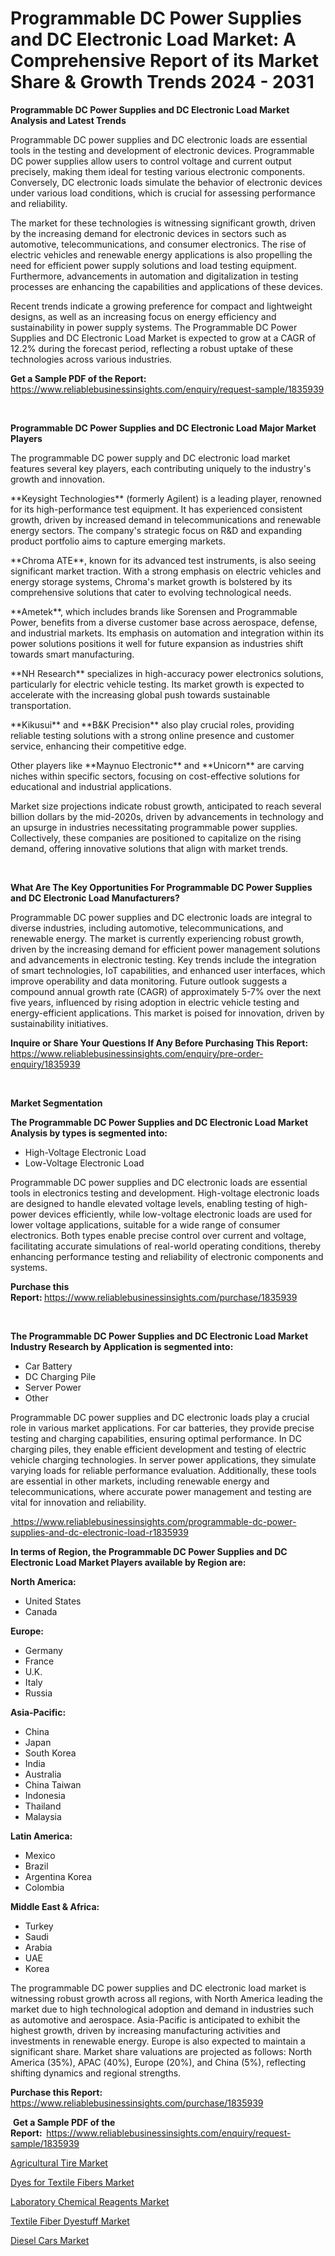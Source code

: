 <p><h1>Programmable DC Power Supplies and DC Electronic Load Market: A Comprehensive Report of its Market Share & Growth Trends 2024 - 2031</h1></p><p><strong>Programmable DC Power Supplies and DC Electronic Load Market Analysis and Latest Trends</strong></p>
<p><p>Programmable DC power supplies and DC electronic loads are essential tools in the testing and development of electronic devices. Programmable DC power supplies allow users to control voltage and current output precisely, making them ideal for testing various electronic components. Conversely, DC electronic loads simulate the behavior of electronic devices under various load conditions, which is crucial for assessing performance and reliability.</p><p>The market for these technologies is witnessing significant growth, driven by the increasing demand for electronic devices in sectors such as automotive, telecommunications, and consumer electronics. The rise of electric vehicles and renewable energy applications is also propelling the need for efficient power supply solutions and load testing equipment. Furthermore, advancements in automation and digitalization in testing processes are enhancing the capabilities and applications of these devices.</p><p>Recent trends indicate a growing preference for compact and lightweight designs, as well as an increasing focus on energy efficiency and sustainability in power supply systems. The Programmable DC Power Supplies and DC Electronic Load Market is expected to grow at a CAGR of 12.2% during the forecast period, reflecting a robust uptake of these technologies across various industries.</p></p>
<p><strong>Get a Sample PDF of the Report:&nbsp;</strong> <a href="https://www.reliablebusinessinsights.com/enquiry/request-sample/1835939?utm_campaign=1094&utm_medium=2&utm_source=Github&utm_content=ia&utm_term=16102024&utm_id=programmable-dc-power-supplies-and-dc-electronic-load">https://www.reliablebusinessinsights.com/enquiry/request-sample/1835939</a></p>
<p>&nbsp;</p>
<p><strong>Programmable DC Power Supplies and DC Electronic Load Major Market Players</strong></p>
<p><p>The programmable DC power supply and DC electronic load market features several key players, each contributing uniquely to the industry's growth and innovation. </p><p>**Keysight Technologies** (formerly Agilent) is a leading player, renowned for its high-performance test equipment. It has experienced consistent growth, driven by increased demand in telecommunications and renewable energy sectors. The company's strategic focus on R&D and expanding product portfolio aims to capture emerging markets.</p><p>**Chroma ATE**, known for its advanced test instruments, is also seeing significant market traction. With a strong emphasis on electric vehicles and energy storage systems, Chroma's market growth is bolstered by its comprehensive solutions that cater to evolving technological needs.</p><p>**Ametek**, which includes brands like Sorensen and Programmable Power, benefits from a diverse customer base across aerospace, defense, and industrial markets. Its emphasis on automation and integration within its power solutions positions it well for future expansion as industries shift towards smart manufacturing.</p><p>**NH Research** specializes in high-accuracy power electronics solutions, particularly for electric vehicle testing. Its market growth is expected to accelerate with the increasing global push towards sustainable transportation.</p><p>**Kikusui** and **B&K Precision** also play crucial roles, providing reliable testing solutions with a strong online presence and customer service, enhancing their competitive edge. </p><p>Other players like **Maynuo Electronic** and **Unicorn** are carving niches within specific sectors, focusing on cost-effective solutions for educational and industrial applications.</p><p>Market size projections indicate robust growth, anticipated to reach several billion dollars by the mid-2020s, driven by advancements in technology and an upsurge in industries necessitating programmable power supplies. Collectively, these companies are positioned to capitalize on the rising demand, offering innovative solutions that align with market trends.</p></p>
<p>&nbsp;</p>
<p><strong>What Are The Key Opportunities For Programmable DC Power Supplies and DC Electronic Load Manufacturers?</strong></p>
<p><p>Programmable DC power supplies and DC electronic loads are integral to diverse industries, including automotive, telecommunications, and renewable energy. The market is currently experiencing robust growth, driven by the increasing demand for efficient power management solutions and advancements in electronic testing. Key trends include the integration of smart technologies, IoT capabilities, and enhanced user interfaces, which improve operability and data monitoring. Future outlook suggests a compound annual growth rate (CAGR) of approximately 5-7% over the next five years, influenced by rising adoption in electric vehicle testing and energy-efficient applications. This market is poised for innovation, driven by sustainability initiatives.</p></p>
<p><strong>Inquire or Share Your Questions If Any Before Purchasing This Report:</strong> <a href="https://www.reliablebusinessinsights.com/enquiry/pre-order-enquiry/1835939?utm_campaign=1094&utm_medium=2&utm_source=Github&utm_content=ia&utm_term=16102024&utm_id=programmable-dc-power-supplies-and-dc-electronic-load">https://www.reliablebusinessinsights.com/enquiry/pre-order-enquiry/1835939</a></p>
<p>&nbsp;</p>
<p><strong>Market Segmentation</strong></p>
<p><strong>The Programmable DC Power Supplies and DC Electronic Load Market Analysis by types is segmented into:</strong></p>
<p><ul><li>High-Voltage Electronic Load</li><li>Low-Voltage Electronic Load</li></ul></p>
<p><p>Programmable DC power supplies and DC electronic loads are essential tools in electronics testing and development. High-voltage electronic loads are designed to handle elevated voltage levels, enabling testing of high-power devices efficiently, while low-voltage electronic loads are used for lower voltage applications, suitable for a wide range of consumer electronics. Both types enable precise control over current and voltage, facilitating accurate simulations of real-world operating conditions, thereby enhancing performance testing and reliability of electronic components and systems.</p></p>
<p><strong>Purchase this Report:&nbsp;</strong><a href="https://www.reliablebusinessinsights.com/purchase/1835939?utm_campaign=1094&utm_medium=2&utm_source=Github&utm_content=ia&utm_term=16102024&utm_id=programmable-dc-power-supplies-and-dc-electronic-load">https://www.reliablebusinessinsights.com/purchase/1835939</a></p>
<p>&nbsp;</p>
<p><strong>The Programmable DC Power Supplies and DC Electronic Load Market Industry Research by Application is segmented into:</strong></p>
<p><ul><li>Car Battery</li><li>DC Charging Pile</li><li>Server Power</li><li>Other</li></ul></p>
<p><p>Programmable DC power supplies and DC electronic loads play a crucial role in various market applications. For car batteries, they provide precise testing and charging capabilities, ensuring optimal performance. In DC charging piles, they enable efficient development and testing of electric vehicle charging technologies. In server power applications, they simulate varying loads for reliable performance evaluation. Additionally, these tools are essential in other markets, including renewable energy and telecommunications, where accurate power management and testing are vital for innovation and reliability.</p></p>
<p><a href="https://www.reliablebusinessinsights.com/programmable-dc-power-supplies-and-dc-electronic-load-r1835939?utm_campaign=1094&utm_medium=2&utm_source=Github&utm_content=ia&utm_term=16102024&utm_id=programmable-dc-power-supplies-and-dc-electronic-load">&nbsp;https://www.reliablebusinessinsights.com/programmable-dc-power-supplies-and-dc-electronic-load-r1835939</a></p>
<p><strong>In terms of Region, the Programmable DC Power Supplies and DC Electronic Load Market Players available by Region are:</strong></p>
<p>
    <p> <strong> North America: </strong>
        <ul>
            <li>United States</li>
            <li>Canada</li>
        </ul>
        </p> 
    <p> <strong> Europe: </strong>
        <ul>
            <li>Germany</li>
            <li>France</li>
            <li>U.K.</li>
            <li>Italy</li>
            <li>Russia</li>
        </ul>
        </p> 
    <p> <strong> Asia-Pacific: </strong>
        <ul>
            <li>China</li>
            <li>Japan</li>
            <li>South Korea</li>
            <li>India</li>
            <li>Australia</li>
            <li>China Taiwan</li>
            <li>Indonesia</li>
            <li>Thailand</li>
            <li>Malaysia</li>
        </ul>
        </p> 
    <p> <strong> Latin America: </strong>
        <ul>
            <li>Mexico</li>
            <li>Brazil</li>
            <li>Argentina Korea</li>
            <li>Colombia</li>
        </ul>
        </p> 
    <p> <strong> Middle East & Africa: </strong>
        <ul>
            <li>Turkey</li>
            <li>Saudi</li>
            <li>Arabia</li>
            <li>UAE</li>
            <li>Korea</li>
        </ul>
    </p>
    </p>
<p><p>The programmable DC power supplies and DC electronic load market is witnessing robust growth across all regions, with North America leading the market due to high technological adoption and demand in industries such as automotive and aerospace. Asia-Pacific is anticipated to exhibit the highest growth, driven by increasing manufacturing activities and investments in renewable energy. Europe is also expected to maintain a significant share. Market share valuations are projected as follows: North America (35%), APAC (40%), Europe (20%), and China (5%), reflecting shifting dynamics and regional strengths.</p></p>
<p><strong>Purchase this Report: </strong><a href="https://www.reliablebusinessinsights.com/purchase/1835939?utm_campaign=1094&utm_medium=2&utm_source=Github&utm_content=ia&utm_term=16102024&utm_id=programmable-dc-power-supplies-and-dc-electronic-load">https://www.reliablebusinessinsights.com/purchase/1835939</a></p>
<p>&nbsp;<strong>Get a Sample PDF of the Report:&nbsp;&nbsp;</strong><a href="https://www.reliablebusinessinsights.com/enquiry/request-sample/1835939?utm_campaign=1094&utm_medium=2&utm_source=Github&utm_content=ia&utm_term=16102024&utm_id=programmable-dc-power-supplies-and-dc-electronic-load">https://www.reliablebusinessinsights.com/enquiry/request-sample/1835939</a></p>
<p><strong></strong></p>
<p><p><a href="https://www.linkedin.com/pulse/future-trends-global-agricultural-tire-market-insights-analysis-bbcgf?utm_campaign=1094&utm_medium=2&utm_source=Github&utm_content=ia&utm_term=16102024&utm_id=programmable-dc-power-supplies-and-dc-electronic-load">Agricultural Tire Market</a></p><p><a href="https://github.com/RuthLucas64/Market-Research-Report-List-1/blob/main/dyes-for-textile-fibers-market.md?utm_campaign=1094&utm_medium=2&utm_source=Github&utm_content=ia&utm_term=16102024&utm_id=programmable-dc-power-supplies-and-dc-electronic-load">Dyes for Textile Fibers Market</a></p><p><a href="https://www.linkedin.com/pulse/global-laboratory-chemical-reagents-113-cagr-forecast-2024-2031-0uboc?utm_campaign=1094&utm_medium=2&utm_source=Github&utm_content=ia&utm_term=16102024&utm_id=programmable-dc-power-supplies-and-dc-electronic-load">Laboratory Chemical Reagents Market</a></p><p><a href="https://github.com/NathanColeman327/Market-Research-Report-List-1/blob/main/textile-fiber-dyestuff-market.md?utm_campaign=1094&utm_medium=2&utm_source=Github&utm_content=ia&utm_term=16102024&utm_id=programmable-dc-power-supplies-and-dc-electronic-load">Textile Fiber Dyestuff Market</a></p><p><a href="https://www.linkedin.com/pulse/diesel-cars-market-refracting-trends-consumer-behaviors-xgt4f?utm_campaign=1094&utm_medium=2&utm_source=Github&utm_content=ia&utm_term=16102024&utm_id=programmable-dc-power-supplies-and-dc-electronic-load">Diesel Cars Market</a></p></p>